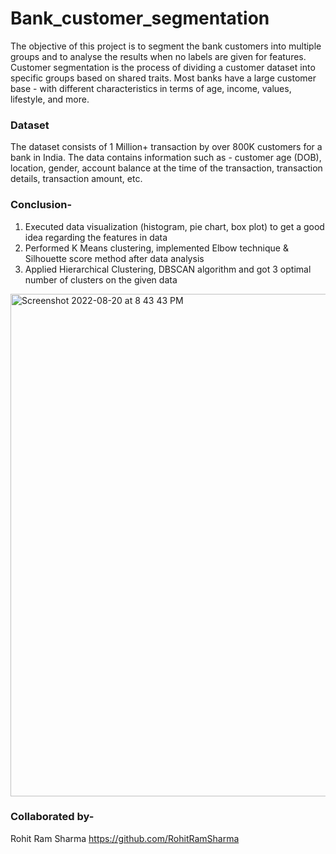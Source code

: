 # Bank_customer_segmentation
The objective of this project is to segment the bank customers into multiple groups and to analyse the results when no labels are given for features.
Customer segmentation is the process of dividing a customer dataset into specific groups based on shared traits. Most banks have a large customer base - with different characteristics in terms of age, income, values, lifestyle, and more. 
### Dataset
The dataset consists of 1 Million+ transaction by over 800K customers for a bank in India. The data contains information such as - customer age (DOB), location, gender, account balance at the time of the transaction, transaction details, transaction amount, etc.

### Conclusion-

1. Executed data visualization (histogram, pie chart, box plot) to get a good idea regarding the features in data 
2. Performed K Means clustering, implemented Elbow technique & Silhouette score method after data analysis
3. Applied Hierarchical Clustering, DBSCAN algorithm and got 3 optimal number of clusters on the given data

<img width="804" alt="Screenshot 2022-08-20 at 8 43 43 PM" src="https://user-images.githubusercontent.com/97120462/185753724-410078db-a1d8-47d8-bd13-6f67ed8d1d23.png">


### Collaborated by-
Rohit Ram Sharma https://github.com/RohitRamSharma
